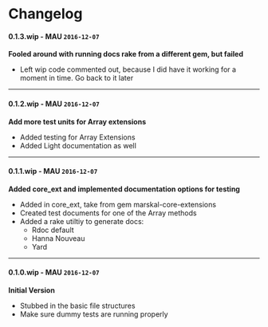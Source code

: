 # Changelog

#### 0.1.3.wip - MAU `2016-12-07`  
**Fooled around with running docs rake from a different gem, but failed**

* Left wip code commented out, because I did have it working for a moment in time. Go back to it later

---

#### 0.1.2.wip - MAU `2016-12-07`  
**Add more test units for Array extensions**

* Added testing for Array Extensions
* Added Light documentation as well

---
#### 0.1.1.wip - MAU `2016-12-07`  
**Added core_ext and implemented documentation options for testing**

* Added in core_ext, take from gem marskal-core-extensions
* Created test documents for one of the Array methods
* Added a rake utiltiy to generate docs:
    * Rdoc default
    * Hanna Nouveau
    * Yard
    
---

#### 0.1.0.wip - MAU `2016-12-07`  
**Initial Version**

* Stubbed in the basic file structures
* Make sure dummy tests are running properly



